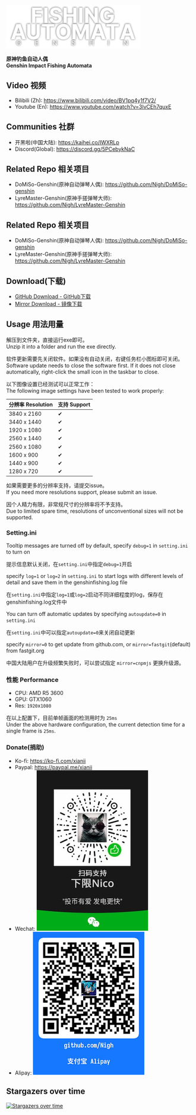 ![](logo.png)

**原神钓鱼自动人偶**  
**Genshin Impact Fishing Automata**

## Video 视频
- Bilibili (Zh): https://www.bilibili.com/video/BV1pq4y1f7V2/
- Youtube (En): https://www.youtube.com/watch?v=3lvCEh7quxE

## Communities 社群
- 开黑啦(中国大陆): https://kaihei.co/IWXRLp
- Discord(Global): https://discord.gg/5PCebykNaC

## Related Repo 相关项目
- DoMiSo-Genshin(原神自动弹琴人偶): https://github.com/Nigh/DoMiSo-genshin
- LyreMaster-Genshin(原神手搓弹琴大师): https://github.com/Nigh/LyreMaster-Genshin

## Related Repo 相关项目
- DoMiSo-Genshin(原神自动弹琴人偶): https://github.com/Nigh/DoMiSo-genshin
- LyreMaster-Genshin(原神手搓弹琴大师): https://github.com/Nigh/LyreMaster-Genshin

## Download(下载)

- [GitHub Download - GitHub下载](https://github.com/Nigh/Genshin-fishing/releases/latest/download/GenshinFishing.zip)
- [Mirror Download - 镜像下载](https://ghproxy.com/https://github.com/Nigh/Genshin-fishing/releases/latest/download/GenshinFishing.zip)

## Usage 用法用量
解压到文件夹，直接运行exe即可。  
Unzip it into a folder and run the exe directly.

软件更新需要先关闭软件。如果没有自动关闭，右键任务栏小图标即可关闭。  
Software update needs to close the software first. If it does not close automatically, right-click the small icon in the taskbar to close.

以下图像设置已经测试可以正常工作：  
The following image settings have been tested to work properly:

| 分辨率 Resolution | 支持 Support |
| ----------------- | ------------ |
| 3840 x 2160       | ✔            |
| 3440 x 1440       | ✔            |
| 1920 x 1080       | ✔            |
| 2560 x 1440       | ✔            |
| 2560 x 1080       | ✔            |
| 1600 x 900        | ✔            |
| 1440 x 900        | ✔            |
| 1280 x 720        | ✔            |

如果需要更多的分辨率支持，请提交issue。  
If you need more resolutions support, please submit an issue.

因个人精力有限，非常规尺寸的分辨率将不予支持。  
Due to limited spare time, resolutions of unconventional sizes will not be supported. 

### Setting.ini

Tooltip messages are turned off by default, specify `debug=1` in `setting.ini` to turn on

提示信息默认关闭，在`setting.ini`中指定`debug=1`开启

specify `log=1` or `log=2` in `setting.ini` to start logs with different levels of detail and save them in the genshinfishing.log file

在`setting.ini`中指定`log=1`或`log=2`启动不同详细程度的log，保存在genshinfishing.log文件中

You can turn off automatic updates by specifying `autoupdate=0` in `setting.ini`

在`setting.ini`中可以指定`autoupdate=0`来关闭自动更新

specify `mirror=0` to get update from github.com, or `mirror=fastgit`(default) from fastgit.org

中国大陆用户在升级频繁失败时，可以尝试指定 `mirror=cnpmjs` 更换升级源。

### 性能 Performance

- CPU: AMD R5 3600
- GPU: GTX1060
- Res: `1920`x`1080`

在以上配置下，目前单帧画面的检测用时为 `25ms`  
Under the above hardware configuration, the current detection time for a single frame is `25ms`.

### Donate(捐助)

- Ko-fi: https://ko-fi.com/xianii
- Paypal: https://paypal.me/xianii
- Wechat: ![](assets/wechat.jpg)
- Alipay: ![](assets/alipay.jpg)

## Stargazers over time

[![Stargazers over time](https://starchart.cc/Nigh/Genshin-fishing.svg)](https://starchart.cc/Nigh/Genshin-fishing)
